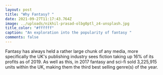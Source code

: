 ```yaml
---
layout: post
title: "Why Fantasy? "
date: 2021-09-27T11:17:43.764Z
image: ../uploads/nikhil-prasad-olbg0ptl_z4-unsplash.jpg
title_color: "#ffffff"
caption: "An exploration into the popularity of fantasy "
comments: false
---
```

Fantasy has always held a rather large chunk of any media, more specifically the UK's publishing industry sees fiction taking up 16% of its profits as of 2019. As well as this, in 2017 fantasy and sci-fi sold 3,225,915 units within the UK, making them the third best selling genre(s) of the year.